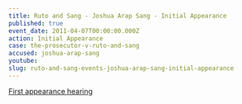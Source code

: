 ```yaml
---
title: Ruto and Sang - Joshua Arap Sang - Initial Appearance
published: true
event_date: 2011-04-07T00:00:00.000Z
action: Initial Appearance
case: the-prosecutor-v-ruto-and-sang
accused: joshua-arap-sang
youtube:
slug: ruto-and-sang-events-joshua-arap-sang-initial-appearance
---
```



[First appearance hearing](https://youtu.be/CQ09M8LeVJA)